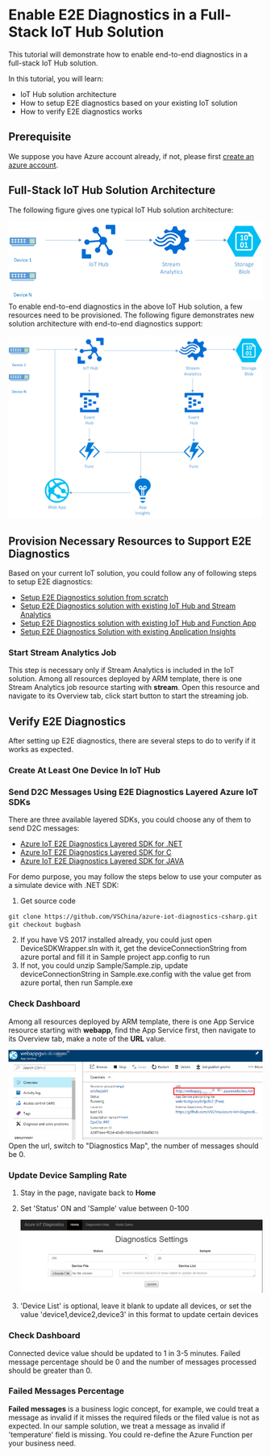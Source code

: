 # Enable E2E Diagnostics in a Full-Stack IoT Hub Solution

This tutorial will demonstrate how to enable end-to-end diagnostics in a full-stack IoT Hub solution.

In this tutorial, you will learn:
* IoT Hub solution architecture
* How to setup E2E diagnostics based on your existing IoT solution
* How to verify E2E diagnostics works

## Prerequisite
We suppose you have Azure account already, if not, please first [create an azure account](https://azure.microsoft.com/en-us/free/).

## Full-Stack IoT Hub Solution Architecture
The following figure gives one typical IoT Hub solution architecture:

   ![](./images/IoTHubSolution.png)
To enable end-to-end diagnostics in the above IoT Hub solution, a few resources need to be provisioned. The following figure demonstrates new solution architecture with end-to-end diagnostics support:

   ![](./images/IoTHubSolution_E2EDiag.png)

## Provision Necessary Resources to Support E2E Diagnostics
Based on your current IoT solution, you could follow any of following steps to setup E2E diagnostics:
- [Setup E2E Diagnostics solution from scratch](./Guide%20to%20Setup%20E2E%20Diagnostics%20Solution%20from%20Scratch.md)
- [Setup E2E Diagnostics solution with existing IoT Hub and Stream Analytics](./Guide%20to%20Setup%20E2E%20Diagnostics%20Solution%20With%20Existing%20IoT%20Hub%20and%20Stream%20Analytics.md)
- [Setup E2E Diagnostics solution with existing IoT Hub and Function App](./Guide%20to%20Setup%20E2E%20Diagnostics%20Solution%20with%20Existing%20IoT%20Hub%20and%20Function%20App.md)
- [Setup E2E Diagnostics Solution with existing Application Insights](./Guide%20to%20Setup%20E2E%20Diagnostics%20Solution%20With%20Existing%20Application%20Insights.md)

### Start Stream Analytics Job
This step is necessary only if Stream Analytics is included in the IoT solution.
Among all resources deployed by ARM template, there is one Stream Analytics job resource starting with **stream**. Open this resource and navigate to its Overview tab, click start button to start the streaming job.

## Verify E2E Diagnostics

After setting up E2E diagnostics, there are several steps to do to verify if it works as expected.

### Create At Least One Device In IoT Hub

### Send D2C Messages Using E2E Diagnostics Layered Azure IoT SDKs
There are three available layered SDKs, you could choose any of them to send D2C messages:
- [Azure IoT E2E Diagnostics Layered SDK for .NET](https://github.com/VSChina/azure-iot-diagnostics-csharp)
- [Azure IoT E2E Diagnostics Layered SDK for C](https://github.com/erich-wang/azure-iot-sdk-c/tree/e2e-diag)
- [Azure IoT E2E Diagnostics Layered SDK for JAVA](https://github.com/VSChina/azure-iot-diagnostics-java)

For demo purpose, you may follow the steps below to use your computer as a simulate device with .NET SDK:
1. Get source code
```
git clone https://github.com/VSChina/azure-iot-diagnostics-csharp.git
git checkout bugbash
```
2. If you have VS 2017 installed already, you could just open DeviceSDKWrapper.sln with it, get the deviceConnectionString from azure portal and fill it in Sample project app.config to run
3. If not, you could unzip Sample/Sample.zip, update deviceConnectionString in Sample.exe.config with the value get from azure portal, then run Sample.exe

### Check Dashboard
Among all resources deployed by ARM template, there is one App Service resource starting with **webapp**, find the App Service first, then navigate to its Overview tab, make a note of the **URL** value.

   ![](images/Dashboard.png)
Open the url, switch to "Diagnostics Map", the number of messages should be 0.

### Update Device Sampling Rate
1. Stay in the page, navigate back to **Home**
2. Set 'Status' ON and 'Sample' value between 0-100

   ![](./images/Configure_Sample.png)
3. 'Device List' is optional, leave it blank to update all devices, or set the value 'device1,device2,device3' in this format to update certain devices

### Check Dashboard
Connected device value should be updated to 1 in 3-5 minutes. Failed message percentage should be 0 and the number of messages processed should be greater than 0.

### Failed Messages Percentage
**Failed messages** is a business logic concept, for example, we could treat a message as invalid if it misses the required fileds or the filed value is not as expected.
In our sample solution, we treat a message as invalid if 'temperature' field is missing. You could re-define the Azure Function per your business need.
